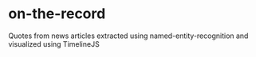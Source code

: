 on-the-record
=============

Quotes from news articles extracted using named-entity-recognition and visualized using TimelineJS